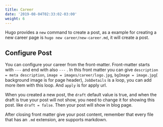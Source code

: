 ```yaml
---
title: Career
date: '2019-08-04T02:33:02-03:00'
weight: 6
---
```


Hugo provides a `new` command to create a post, as a example for creating a new career page is `hugo new career/new-career.md`, it will create a post.

## Configure Post

You can configure your career from the front-matter. Front-matter starts with `---` and end with also `---` . In this front matter you can give `description = meta description`, `image = images/career/logo.jpg`, `bgImage = image.jpg`( background image is for page header), `JobDetails` is a loop, you can add more item with this loop. And `apply` is for apply url.

When you created a new post, the `draft` default value is true, and when the draft is true your post will not show, you need to change it for showing this post. like `draft = false`. Then your post will show in blog page.

After closing front matter give your post content, remember that every file that has an `.md` extension, are supports markdown.
